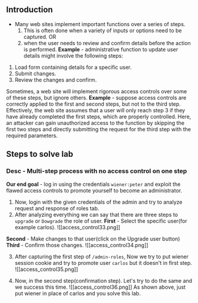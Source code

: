 ## Introduction
- Many web sites implement important functions over a series of steps.
	1. This is often done when a variety of inputs or options need to be captured.
								OR
	2. when the user needs to review and confirm details before the action is performed.
**Example** - 
administrative function to update user details might involve the following steps:
1. Load form containing details for a specific user.
2. Submit changes.
3. Review the changes and confirm.

Sometimes, a web site will implement rigorous access controls over some of these steps, but ignore others.
**Example** - 
suppose access controls are correctly applied to the first and second steps, but not to the third step. Effectively, the web site assumes that a user will only reach step 3 if they have already completed the first steps, which are properly controlled.
Here, an attacker can gain unauthorized access to the function by skipping the first two steps and directly submitting the request for the third step with the required parameters.

## Steps to solve lab
### Desc - Multi-step process with no access control on one step

**Our end goal** - log in using the credentials `wiener:peter` and exploit the flawed access controls to promote yourself to become an administrator.

1. Now, login with the given credentials of the admin and try to analyze request and response of roles tab.
2. After analyzing everything we can say that there are three steps to `upgrade` or `Dowgrade` the role of user.
**First** - Select the specific user(for example carlos).
![[access_control33.png]]

**Second** - Make changes to that user(click on the Upgrade user button)
**Third** - Confirm those changes.
![[access_control34.png]]

3. After capturing the first step of `/admin-roles`, Now we try to put wiener session cookie and try to promote user `carlos` but it doesn't in first step.
![[access_control35.png]]

4. Now, in the second step(confirmation step). Let's try to do the same and we success this time.
![[access_control36.png]]
As shown above, just put wiener in place of carlos and you solve this lab.



